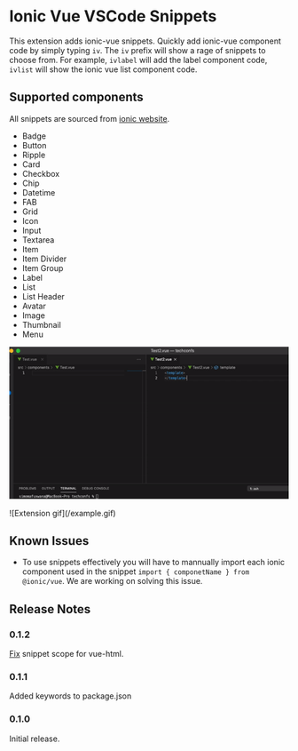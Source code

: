 # Ionic Vue VSCode Snippets

This extension adds ionic-vue snippets. Quickly add ionic-vue component code by simply typing `iv`. The `iv` prefix will show a rage of snippets to choose from. For example, `ivlabel` will add the label component code, `ivlist` will show the ionic vue list component code.

## Supported components
All snippets are sourced from [ionic website](https://ionicframework.com/docs/components).

- Badge
- Button
- Ripple
- Card
- Checkbox
- Chip
- Datetime
- FAB
- Grid
- Icon
- Input
- Textarea
- Item
- Item Divider
- Item Group
- Label
- List
- List Header
- Avatar
- Image
- Thumbnail
- Menu

![Extension gif](/example.gif)

\!\[Extension gif\]\(/example.gif\)

## Known Issues

- To use snippets effectively you will have to mannually import each ionic component used in the snippet `import { componetName } from @ionic/vue`. We are working on solving this issue.

## Release Notes

### 0.1.2

[Fix](https://stackoverflow.com/a/65302060/616221) snippet scope for vue-html.

### 0.1.1

Added keywords to package.json

### 0.1.0

Initial release.
